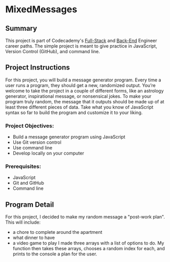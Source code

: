 # MixedMessages

## Summary
This project is part of Codecademy's [Full-Stack](https://www.codecademy.com/learn/paths/full-stack-engineer-career-path) and [Back-End](https://www.codecademy.com/learn/paths/back-end-engineer-career-path) Engineer career paths. The simple project is meant to give practice in JavaScript, Version Control (GitHub), and command line.

## Project Instructions
For this project, you will build a message generator program. Every time a user runs a program, they should get a new, randomized output. You’re welcome to take the project in a couple of different forms, like an astrology generator, inspirational message, or nonsensical jokes. To make your program truly random, the message that it outputs should be made up of at least three different pieces of data. Take what you know of JavaScript syntax so far to build the program and customize it to your liking.

### Project Objectives:
* Build a message generator program using JavaScript
* Use Git version control
* Use command line
* Develop locally on your computer
### Prerequisites:
* JavaScript
* Git and GitHub
* Command line

## Program Detail
For this project, I decided to make my random message a "post-work plan". This will include:
* a chore to complete around the apartment
* what dinner to have
* a video game to play
I made three arrays with a list of options to do. My function then takes these arrays, chooses a random index for each, and prints to the console a plan for the user.
